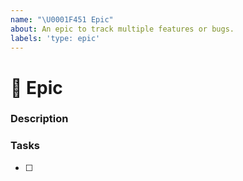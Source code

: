 ```yaml
---
name: "\U0001F451 Epic"
about: An epic to track multiple features or bugs.
labels: 'type: epic'
---
```


# 👑 Epic

### Description
<!-- ✍️ -->

### Tasks

- [ ]

